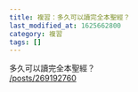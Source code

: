 ```yaml
---
title: 複習：多久可以讀完全本聖經？
last_modified_at: 1625662800
category: 複習
tags: []
---
```


<p>多久可以讀完全本聖經？<br>
<a href="/posts/269192760" target="_blank">/posts/269192760</a></p>

<p>&nbsp;</p>

